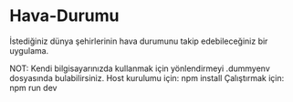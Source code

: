 # Hava-Durumu
İstediğiniz dünya şehirlerinin hava durumunu takip edebileceğiniz bir uygulama.

NOT: Kendi bilgisayarınızda kullanmak için yönlendirmeyi .dummyenv dosyasında bulabilirsiniz. 
Host kurulumu için: 
npm install
Çalıştırmak için:
npm run dev

